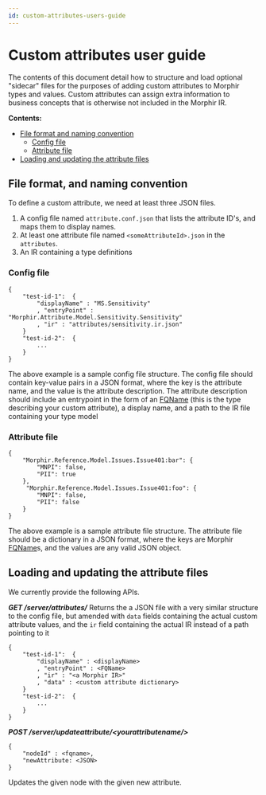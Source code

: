 ```yaml
---
id: custom-attributes-users-guide
---
```


# Custom attributes user guide

The contents of this document detail how to structure and load optional "sidecar" files for the purposes of adding custom attributes to Morphir types and values. Custom attributes can assign extra information to business concepts that is otherwise not included in the Morphir IR.

**Contents:**

- [File format and naming convention](#file-format-and-naming-convention)
  - [Config file](#config-file)
  - [Attribute file](#attribute-file)
- [Loading and updating the attribute files](#loading-and-updating-the-attribute-files)

## File format, and naming convention

To define a custom attribute, we need at least three JSON files.

1.  A config file named `attribute.conf.json` that lists the attribute ID's, and maps them to display names.
2.  At least one attribute file named `<someAttributeId>.json` in the `attributes`.
3.  An IR containing a type definitions

### Config file

```
{
	"test-id-1":  {
		"displayName" : "MS.Sensitivity"
		, "entryPoint" : "Morphir.Attribute.Model.Sensitivity.Sensitivity"
		, "ir" : "attributes/sensitivity.ir.json"
	}
	"test-id-2":  {
		...
	}
}
```

The above example is a sample config file structure. The config file should contain key-value pairs in a JSON format, where the key is the attribute name, and the value is the attribute description.
The attribute description should include an entrypoint in the form of an [FQName](https://package.elm-lang.org/packages/finos/morphir-elm/latest/Morphir.IR.FQName) (this is the type describing your custom attribute), a display name, and a path to the IR file containing your type model

### Attribute file

```
{
	"Morphir.Reference.Model.Issues.Issue401:bar": {
		"MNPI": false,
		"PII": true
	},
	 "Morphir.Reference.Model.Issues.Issue401:foo": {
		"MNPI": false,
		"PII": false
	}
}
```

The above example is a sample attribute file structure. The attribute file should be a dictionary in a JSON format, where the keys are Morphir [FQName](https://package.elm-lang.org/packages/finos/morphir-elm/latest/Morphir.IR.FQName)s, and the values are any valid JSON object.

## Loading and updating the attribute files

We currently provide the following APIs.

**_GET /server/attributes/_**
Returns the a JSON file with a very similar structure to the config file, but amended with `data` fields containing the actual custom attribute values, and the `ir` field containing the actual IR instead of a path pointing to it

```
{
	"test-id-1":  {
		"displayName" : <displayName>
		, "entryPoint" : <FQName>
		, "ir" : "<a Morphir IR>"
		, "data" : <custom attribute dictionary>
	}
	"test-id-2":  {
		...
	}
}
```

**_POST /server/updateattribute/\<yourattributename/>_**

```
{
	"nodeId" : <fqname>,
	"newAttribute: <JSON>
}
```

Updates the given node with the given new attribute.
